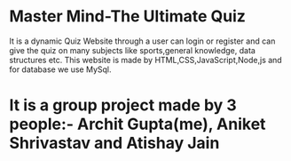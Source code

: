 # Master Mind-The Ultimate Quiz
It is a dynamic Quiz Website through a user can login or register and can give the quiz on many subjects like sports,general knowledge, data structures etc.
This website is made by HTML,CSS,JavaScript,Node,js and for database we use MySql.




# It is a group project made by 3 people:- Archit Gupta(me), Aniket Shrivastav and Atishay Jain
